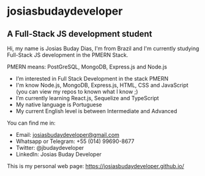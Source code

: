 # josiasbudaydeveloper
## A Full-Stack JS development student
Hi, my name is Josias Buday Dias, I'm from Brazil and I'm currently studying Full-Stack JS development in the PMERN Stack.

PMERN means: PostGreSQL, MongoDB, Express.js and Node.js

- I’m interested in Full Stack Development in the stack PMERN
- I'm know Node.js, MongoDB, Express.js, HTML, CSS and JavaScript (you can view my repos to known what I know ;)
- I’m currently learning React.js, Sequelize and TypeScript
- My native language is Portuguese
- My current English level is between Intermediate and Advanced

You can find me in:
- Email: josiasbudaydeveloper@gmail.com
- Whatsapp or Telegram: +55 (014) 99690-8677
- Twitter: @jbudaydeveloper
- LinkedIn: Josias Buday Developer

This is my personal web page: https://josiasbudaydeveloper.github.io/
